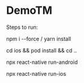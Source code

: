 # DemoTM

Steps to run:

npm i --force / yarn install

cd ios && pod install && cd ..

npx react-native run-android

npx react-native run-ios
